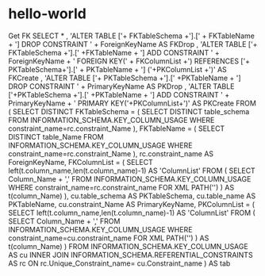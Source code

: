 # hello-world
Get FK
SELECT
        *
        , 'ALTER TABLE ['+ FKTableSchema +'].[' + FKTableName + '] DROP CONSTRAINT ' 
            + ForeignKeyName AS FKDrop
        , 'ALTER TABLE ['+ FKTableSchema +'].[' +FKTableName + '] ADD CONSTRAINT ' 
            + ForeignKeyName + ' FOREIGN KEY(' +
          FKColumnList +') REFERENCES ['+ PKTableSchema+'].['
            + PKTableName + '] ('+PKColumnList +')' AS FKCreate
        , 'ALTER TABLE ['+ PKTableSchema +'].[' +PKTableName + '] DROP CONSTRAINT ' 
            + PrimaryKeyName AS PKDrop
        , 'ALTER TABLE ['+PKTableSchema +'].[' +PKTableName + '] ADD CONSTRAINT ' 
            + PrimaryKeyName + ' PRIMARY KEY('+PKColumnList+')' AS PKCreate
    FROM
        (
        SELECT DISTINCT
            FKTableSchema = 
                (
                SELECT DISTINCT 
                    table_schema 
                FROM 
                    INFORMATION_SCHEMA.KEY_COLUMN_USAGE 
                WHERE 
                    constraint_name=rc.constraint_Name
                ),
            FKTableName = 
                (
                SELECT DISTINCT 
                    table_Name 
                FROM 
                    INFORMATION_SCHEMA.KEY_COLUMN_USAGE 
                WHERE 
                    constraint_name=rc.constraint_Name
                    ),
            rc.constraint_name AS ForeignKeyName,
            FKColumnList = 
                (
                SELECT 
                    left(t.column_name,len(t.column_name)-1) AS 'ColumnList' 
                FROM
                    (
                    SELECT Column_Name + ',' FROM INFORMATION_SCHEMA.KEY_COLUMN_USAGE
                    WHERE constraint_name=rc.constraint_name
                    FOR XML PATH('')
                    ) AS t(column_Name)
                ),
            cu.table_schema AS PKTableSchema,
            cu.table_name AS PKTableName,
            cu.constraint_Name AS PrimaryKeyName,
            PKColumnList = 
                (
                SELECT 
                    left(t.column_name,len(t.column_name)-1) AS 'ColumnList' 
                FROM
                    (
                    SELECT 
                        Column_Name + ',' 
                    FROM 
                        INFORMATION_SCHEMA.KEY_COLUMN_USAGE
                    WHERE 
                        constraint_name=cu.constraint_name
                    FOR XML PATH('')
                    ) AS t(column_Name)
                )
        FROM
            INFORMATION_SCHEMA.KEY_COLUMN_USAGE AS cu
        INNER JOIN
            INFORMATION_SCHEMA.REFERENTIAL_CONSTRAINTS AS rc
        ON  rc.Unique_Constraint_name= cu.Constraint_name
    ) AS tab
